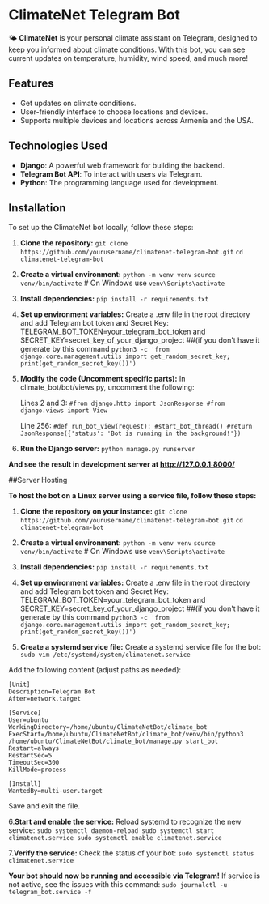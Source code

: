 # ClimateNet Telegram Bot

🌤️ **ClimateNet** is your personal climate assistant on Telegram, designed to keep you informed about climate conditions. With this bot, you can see current updates on temperature, humidity, wind speed, and much more!

## Features

- Get updates on climate conditions.
- User-friendly interface to choose locations and devices.
- Supports multiple devices and locations across Armenia and the USA.

## Technologies Used

- **Django**: A powerful web framework for building the backend.
- **Telegram Bot API**: To interact with users via Telegram.
- **Python**: The programming language used for development.

## Installation

To set up the ClimateNet bot locally, follow these steps:

1. **Clone the repository:**
   `git clone https://github.com/yourusername/climatenet-telegram-bot.git`
   `cd climatenet-telegram-bot`
   
2. **Create a virtual environment:**
   `python -m venv venv`
   `source venv/bin/activate`  # On Windows use `venv\Scripts\activate`
   
3. **Install dependencies:**
   `pip install -r requirements.txt`
   
4. **Set up environment variables:**
   Create a .env file in the root directory and add Telegram bot token and Secret Key:
   TELEGRAM_BOT_TOKEN=your_telegram_bot_token and SECRET_KEY=secret_key_of_your_django_project 
   ##(if you don't have it generate by this command `python3 -c 'from django.core.management.utils import get_random_secret_key; print(get_random_secret_key())')`

5. **Modify the code (Uncomment specific parts):**
   In climate_bot/bot/views.py, uncomment the following:
   
      Lines 2 and 3:
         `#from django.http import JsonResponse
         #from django.views import View`

   Line 256:
         `#def run_bot_view(request):
            #start_bot_thread()
            #return JsonResponse({'status': 'Bot is running in the background!'})`

6. **Run the Django server:**
    `python manage.py runserver`

**And see the result in development server at http://127.0.0.1:8000/**


##Server Hosting

**To host the bot on a Linux server using a service file, follow these steps:**
   1. **Clone the repository on your instance:**
   `git clone https://github.com/yourusername/climatenet-telegram-bot.git`
   `cd climatenet-telegram-bot`
   
   2. **Create a virtual environment:**
   `python -m venv venv`
   `source venv/bin/activate`  # On Windows use `venv\Scripts\activate`

   3. **Install dependencies:**
   `pip install -r requirements.txt`

   4. **Set up environment variables:**
   Create a .env file in the root directory and add Telegram bot token and Secret Key:
   TELEGRAM_BOT_TOKEN=your_telegram_bot_token and SECRET_KEY=secret_key_of_your_django_project 
   ##(if you don't have it generate by this command `python3 -c 'from django.core.management.utils import get_random_secret_key; print(get_random_secret_key())')`

   5. **Create a systemd service file:**
   Create a systemd service file for the bot:
   `sudo vim /etc/systemd/system/climatenet.service`
   
   Add the following content (adjust paths as needed):
   ```
   [Unit]
   Description=Telegram Bot
   After=network.target

   [Service]
   User=ubuntu
   WorkingDirectory=/home/ubuntu/ClimateNetBot/climate_bot
   ExecStart=/home/ubuntu/ClimateNetBot/climate_bot/venv/bin/python3 /home/ubuntu/ClimateNetBot/climate_bot/manage.py start_bot
   Restart=always
   RestartSec=5
   TimeoutSec=300
   KillMode=process

   [Install]
   WantedBy=multi-user.target
   ```
   Save and exit the file.

   6.**Start and enable the service:**
   Reload systemd to recognize the new service:
   `
   sudo systemctl daemon-reload
   sudo systemctl start climatenet.service
   sudo systemctl enable climatenet.service
   `

   7.**Verify the service:**
   Check the status of your bot:
   `sudo systemctl status climatenet.service`


   **Your bot should now be running and accessible via Telegram!**
   If service is not active, see the issues with this command:
   `sudo journalctl -u telegram_bot.service -f`




